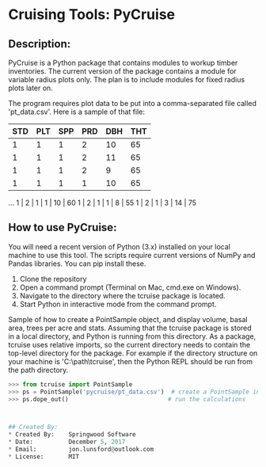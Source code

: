 # Cruising Tools:  PyCruise

## Description:
PyCruise is a Python package that contains modules to workup timber inventories.
The current version of the package contains a module for variable radius
plots only.  The plan is to include modules for fixed radius plots later on.

The program requires plot data to be put into a comma-separated file called
'pt_data.csv'.  Here is a sample of that file:


STD | PLT | SPP | PRD | DBH | THT
----| --- | --- | ----| --- | ---
1	| 1   | 1   | 2   | 10  | 65
1	| 1   | 1	| 2   | 11  | 65
1	| 1   | 1   | 2   | 9   | 65
1   | 1   | 1   | 1   | 10  | 65
...
1   | 2   | 1   | 1   | 10  | 60
1   | 2   | 1   | 1   | 8   | 55
1   | 2   | 1   | 3   | 14  | 75



## How to use PyCruise:
You will need a recent version of Python (3.x) installed on your local machine to use this tool.
The scripts require current versions of NumPy and Pandas libraries.  You can pip install these.

1.  Clone the repository
2.  Open a command prompt (Terminal on Mac, cmd.exe on Windows).
2.  Navigate to the directory where the tcruise package is located.
3.  Start Python in interactive mode from the command prompt.


Sample of how to create a PointSample object, and display volume, basal area, trees per acre and stats.
Assuming that the tcruise package is stored in a local directory, and Python is
running from this directory.  As a package, tcruise uses relative imports, so the current directory
needs to contain the top-level directory for the package.  For example if the directory structure
on your machine is 'C:\path\tcruise', then the Python REPL should be run from the path directory.

```python
>>> from tcruise import PointSample
>>> ps = PointSample('pycruise/pt_data.csv')  # create a PointSample instance
>>> ps.dope_out()							 # run the calculations



## Created By:
* Created By:    Springwood Software
* Date:          December 5, 2017
* Email:         jon.lunsford@outlook.com
* License:       MIT


		
	
		